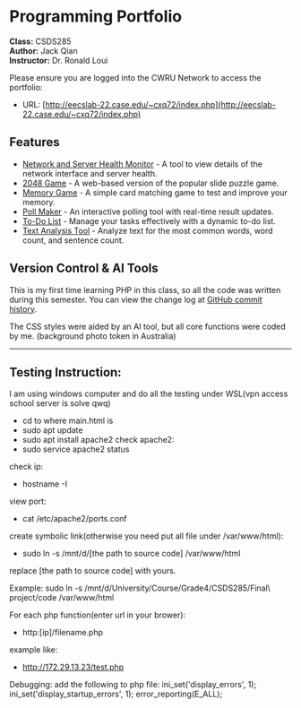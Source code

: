 # Programming Portfolio

**Class:** CSDS285  
**Author:** Jack Qian  
**Instructor:** Dr. Ronald Loui  

Please ensure you are logged into the CWRU Network to access the portfolio:  
- URL: [http://eecslab-22.case.edu/~cxq72/index.php](http://eecslab-22.case.edu/~cxq72/index.php)

## Features

- [Network and Server Health Monitor](http://eecslab-22.case.edu/~cxq72/script1.php) - A tool to view details of the network interface and server health.
- [2048 Game](http://eecslab-22.case.edu/~cxq72/script2.php) - A web-based version of the popular slide puzzle game.
- [Memory Game](http://eecslab-22.case.edu/~cxq72/script3.php) - A simple card matching game to test and improve your memory.
- [Poll Maker](http://eecslab-22.case.edu/~cxq72/script4.php) - An interactive polling tool with real-time result updates.
- [To-Do List](http://eecslab-22.case.edu/~cxq72/script5.php) - Manage your tasks effectively with a dynamic to-do list.
- [Text Analysis Tool](http://eecslab-22.case.edu/~cxq72/script6.php) - Analyze text for the most common words, word count, and sentence count.

## Version Control & AI Tools

This is my first time learning PHP in this class, so all the code was written during this semester. You can view the change log at [GitHub commit history](https://github.com/caokunqian/Programming_Portfolio/commits/main/).

The CSS styles were aided by an AI tool, but all core functions were coded by me.
(background photo token in Australia)

---
## Testing Instruction:

I am using windows computer and do all the testing under WSL(vpn access school server is solve qwq)

- cd to where main.html is
- sudo apt update
- sudo apt install apache2
check apache2:
- sudo service apache2 status

check ip:
- hostname -I

view port:
- cat /etc/apache2/ports.conf

create symbolic link(otherwise you need put all file under /var/www/html):
- sudo ln -s /mnt/d/[the path to source code] /var/www/html

replace [the path to source code] with yours. 

Example:
sudo ln -s /mnt/d/University/Course/Grade4/CSDS285/Final\ project/code /var/www/html


For each php function(enter url in your brower):

- http:[ip]/filename.php

example like:
- http://172.29.13.23/test.php

Debugging:
add the following to php file:
ini_set('display_errors', 1);
ini_set('display_startup_errors', 1);
error_reporting(E_ALL);


